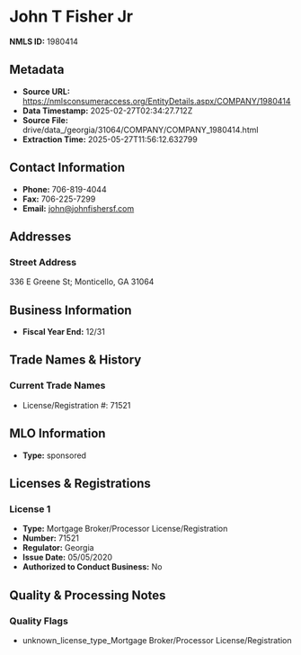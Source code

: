 # John T Fisher Jr

**NMLS ID:** 1980414

## Metadata
- **Source URL:** https://nmlsconsumeraccess.org/EntityDetails.aspx/COMPANY/1980414
- **Data Timestamp:** 2025-02-27T02:34:27.712Z
- **Source File:** drive/data_/georgia/31064/COMPANY/COMPANY_1980414.html
- **Extraction Time:** 2025-05-27T11:56:12.632799

## Contact Information
- **Phone:** 706-819-4044
- **Fax:** 706-225-7299
- **Email:** john@johnfishersf.com

## Addresses
### Street Address
336 E Greene St; Monticello, GA 31064

## Business Information
- **Fiscal Year End:** 12/31

## Trade Names & History
### Current Trade Names
- License/Registration #: 71521

## MLO Information
- **Type:** sponsored

## Licenses & Registrations

### License 1
- **Type:** Mortgage Broker/Processor License/Registration
- **Number:** 71521
- **Regulator:** Georgia
- **Issue Date:** 05/05/2020
- **Authorized to Conduct Business:** No

## Quality & Processing Notes
### Quality Flags
- unknown_license_type_Mortgage Broker/Processor License/Registration
